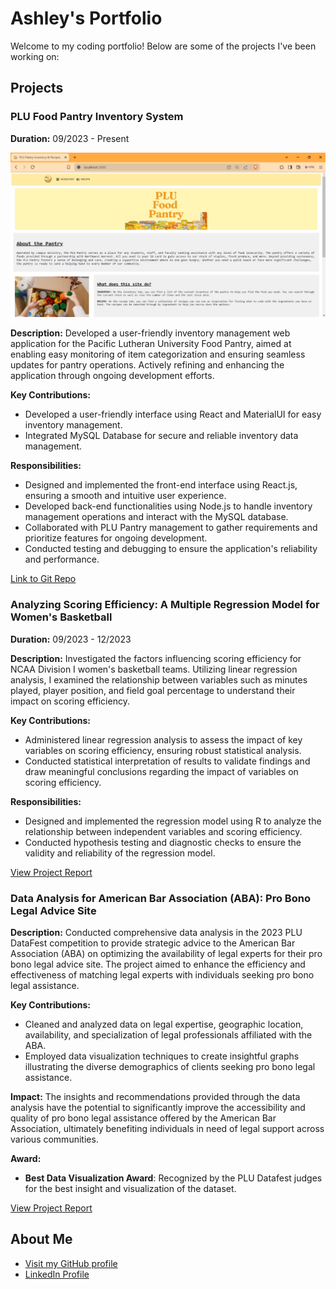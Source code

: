 # Ashley's Portfolio
Welcome to my coding portfolio! Below are some of the projects I've been working on:

## Projects

### PLU Food Pantry Inventory System
**Duration:** 09/2023 - Present

![Project Screenshot](./assets/pantry_home_page.png)

**Description:**
Developed a user-friendly inventory management web application for the Pacific Lutheran University Food Pantry, aimed at enabling easy monitoring of item categorization and ensuring seamless updates for pantry operations. Actively refining and enhancing the application through ongoing development efforts.

**Key Contributions:**
- Developed a user-friendly interface using React and MaterialUI for easy inventory management.
- Integrated MySQL Database for secure and reliable inventory data management.

**Responsibilities:**
- Designed and implemented the front-end interface using React.js, ensuring a smooth and intuitive user experience.
- Developed back-end functionalities using Node.js to handle inventory management operations and interact with the MySQL database.
- Collaborated with PLU Pantry management to gather requirements and prioritize features for ongoing development.
- Conducted testing and debugging to ensure the application's reliability and performance.

[Link to Git Repo](https://github.com/ashleyakamine/pantry-stack)

### Analyzing Scoring Efficiency: A Multiple Regression Model for Women's Basketball
**Duration:** 09/2023 - 12/2023

**Description:**
Investigated the factors influencing scoring efficiency for NCAA Division I women's basketball teams. Utilizing linear regression analysis, I examined the relationship between variables such as minutes played, player position, and field goal percentage to understand their impact on scoring efficiency.

**Key Contributions:**
- Administered linear regression analysis to assess the impact of key variables on scoring efficiency, ensuring robust statistical analysis.
- Conducted statistical interpretation of results to validate findings and draw meaningful conclusions regarding the impact of variables on scoring efficiency.

**Responsibilities:**
- Designed and implemented the regression model using R to analyze the relationship between independent variables and scoring efficiency.
- Conducted hypothesis testing and diagnostic checks to ensure the validity and reliability of the regression model.

[View Project Report](./assets/final_project_aa.pdf)

### Data Analysis for American Bar Association (ABA): Pro Bono Legal Advice Site

**Description:**
Conducted comprehensive data analysis in the 2023 PLU DataFest competition to provide strategic advice to the American Bar Association (ABA) on optimizing the availability of legal experts for their pro bono legal advice site. The project aimed to enhance the efficiency and effectiveness of matching legal experts with individuals seeking pro bono legal assistance.

**Key Contributions:**
- Cleaned and analyzed data on legal expertise, geographic location, availability, and specialization of legal professionals affiliated with the ABA.
- Employed data visualization techniques to create insightful graphs illustrating the diverse demographics of clients seeking pro bono legal assistance.

**Impact:**
The insights and recommendations provided through the data analysis have the potential to significantly improve the accessibility and quality of pro bono legal assistance offered by the American Bar Association, ultimately benefiting individuals in need of legal support across various communities.

**Award:**
- **Best Data Visualization Award**: Recognized by the PLU Datafest judges for the best insight and visualization of the dataset.

[View Project Report](./assets/DataDynamoSlides.pdf)


## About Me

- [Visit my GitHub profile](https://github.com/yourusername)
- [LinkedIn Profile](https://www.linkedin.com/in/yourname/)